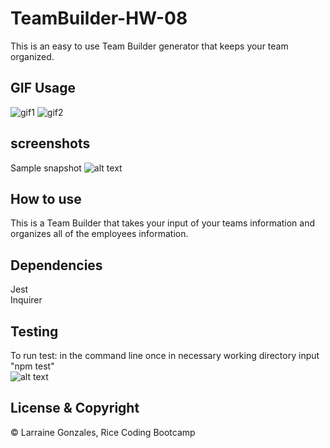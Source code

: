 # TeamBuilder-HW-08

This is an easy to use Team Builder generator that keeps your team organized.

## GIF Usage
![gif1](https://user-images.githubusercontent.com/68169895/91782794-c2593e00-ebc3-11ea-9dc1-4cd4a770235b.gif)
![gif2](https://user-images.githubusercontent.com/68169895/91782958-43b0d080-ebc4-11ea-836e-05f777ef7bf7.gif)

## screenshots
Sample snapshot
![alt text](https://user-images.githubusercontent.com/68169895/91783008-5fb47200-ebc4-11ea-8d59-0b9791ef9a4d.png)

## How to use
This is a Team Builder that takes your input of your teams information and organizes all of the employees information.

## Dependencies
Jest
<br>
Inquirer

## Testing
To run test: in the command line once in necessary working directory input "npm test"
<br>
![alt text](https://user-images.githubusercontent.com/68169895/91783191-fe40d300-ebc4-11ea-9330-de3acc7dc4f3.png)

## License & Copyright
© Larraine Gonzales, Rice Coding Bootcamp